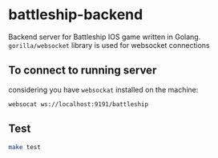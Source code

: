 # battleship-backend

Backend server for Battleship IOS game written in Golang. `gorilla/websocket` library is used for websocket connections


## To connect to running server
considering you have `websockat` installed on the machine:

`websocat ws://localhost:9191/battleship` 

## Test

```bash
make test
```